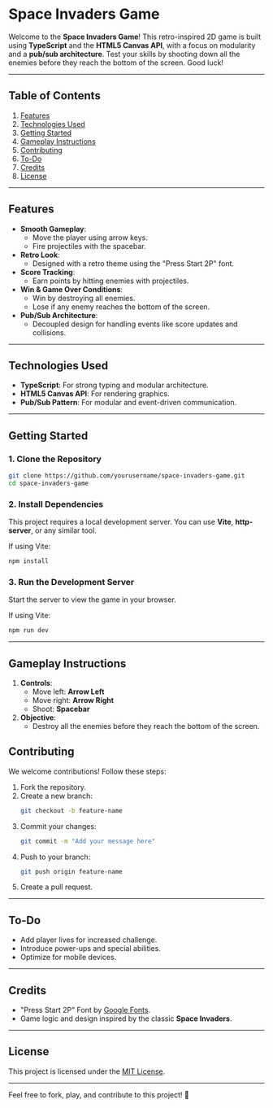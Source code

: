 # **Space Invaders Game**

Welcome to the **Space Invaders Game**! This retro-inspired 2D game is built using **TypeScript** and the **HTML5 Canvas API**, with a focus on modularity and a **pub/sub architecture**. Test your skills by shooting down all the enemies before they reach the bottom of the screen. Good luck!

---

## **Table of Contents**

1. [Features](#features)
2. [Technologies Used](#technologies-used)
3. [Getting Started](#getting-started)
4. [Gameplay Instructions](#gameplay-instructions)
5. [Contributing](#contributing)
6. [To-Do](#to-do)
7. [Credits](#credits)
8. [License](#license)

---

## **Features**

- **Smooth Gameplay**:
  - Move the player using arrow keys.
  - Fire projectiles with the spacebar.
- **Retro Look**:
  - Designed with a retro theme using the "Press Start 2P" font.
- **Score Tracking**:
  - Earn points by hitting enemies with projectiles.
- **Win & Game Over Conditions**:
  - Win by destroying all enemies.
  - Lose if any enemy reaches the bottom of the screen.
- **Pub/Sub Architecture**:
  - Decoupled design for handling events like score updates and collisions.

---

## **Technologies Used**

- **TypeScript**: For strong typing and modular architecture.
- **HTML5 Canvas API**: For rendering graphics.
- **Pub/Sub Pattern**: For modular and event-driven communication.

---

## **Getting Started**

### **1. Clone the Repository**

```bash
git clone https://github.com/yourusername/space-invaders-game.git
cd space-invaders-game
```

### **2. Install Dependencies**

This project requires a local development server. You can use **Vite**, **http-server**, or any similar tool.

If using Vite:

```bash
npm install
```

### **3. Run the Development Server**

Start the server to view the game in your browser.

If using Vite:

```bash
npm run dev
```

---

## **Gameplay Instructions**

1. **Controls**:
   - Move left: **Arrow Left**
   - Move right: **Arrow Right**
   - Shoot: **Spacebar**
2. **Objective**:
   - Destroy all the enemies before they reach the bottom of the screen.

## **Contributing**

We welcome contributions! Follow these steps:

1. Fork the repository.
2. Create a new branch:
   ```bash
   git checkout -b feature-name
   ```
3. Commit your changes:
   ```bash
   git commit -m "Add your message here"
   ```
4. Push to your branch:
   ```bash
   git push origin feature-name
   ```
5. Create a pull request.

---

## **To-Do**

- Add player lives for increased challenge.
- Introduce power-ups and special abilities.
- Optimize for mobile devices.

---

## **Credits**

- "Press Start 2P" Font by [Google Fonts](https://fonts.google.com/specimen/Press+Start+2P).
- Game logic and design inspired by the classic **Space Invaders**.

---

## **License**

This project is licensed under the [MIT License](LICENSE).

---

Feel free to fork, play, and contribute to this project! 🚀
